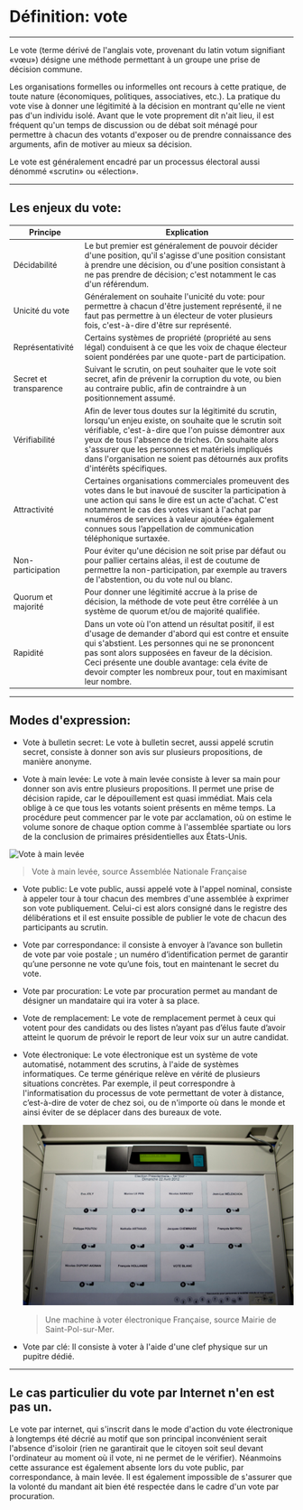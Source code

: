 # Définition: vote
---

Le vote (terme dérivé de l'anglais vote, provenant du latin votum signifiant «vœu») désigne une méthode permettant à un groupe une prise de décision commune. 

Les organisations formelles ou informelles ont recours à cette pratique, de toute nature (économiques, politiques, associatives, etc.). La pratique du vote vise à donner une légitimité à la décision en montrant qu'elle ne vient pas d'un individu isolé. Avant que le vote proprement dit n'ait lieu, il est fréquent qu'un temps de discussion ou de débat soit ménagé pour permettre à chacun des votants d'exposer ou de prendre connaissance des arguments, afin de motiver au mieux sa décision.

Le vote est généralement encadré par un processus électoral aussi dénommé «scrutin» ou «élection».

---

## Les enjeux du vote: 

| Principe | Explication |
|------------------------|----------------------------------------------------------------------------------------------------------------------------------------------------------------------------------------------------------------------------------------------------------------------------------------------------------------------------------------------------------------|
| Décidabilité | Le but premier est généralement de pouvoir décider d'une position, qu'il s'agisse d'une position consistant à prendre une décision, ou d'une position consistant à ne pas prendre de décision; c'est notamment le cas d'un référendum. |
| Unicité du vote | Généralement on souhaite l'unicité du vote: pour permettre à chacun d'être justement représenté, il ne faut pas permettre à un électeur de voter plusieurs fois, c'est-à-dire d'être sur représenté. |
| Représentativité | Certains systèmes de propriété (propriété au sens légal) conduisent à ce que les voix de chaque électeur soient pondérées par une quote-part de participation. |
| Secret et transparence | Suivant le scrutin, on peut souhaiter que le vote soit secret, afin de prévenir la corruption du vote, ou bien au contraire public, afin de contraindre à un positionnement assumé. |
| Vérifiabilité | Afin de lever tous doutes sur la légitimité du scrutin, lorsqu'un enjeu existe, on souhaite que le scrutin soit vérifiable, c'est-à-dire que l'on puisse démontrer aux yeux de tous l'absence de triches. On souhaite alors s'assurer que les personnes et matériels impliqués dans l'organisation ne soient pas détournés aux profits d'intérêts spécifiques. |
| Attractivité | Certaines organisations commerciales promeuvent des votes dans le but inavoué de susciter la participation à une action qui sans le dire est un acte d'achat. C'est notamment le cas des votes visant à l'achat par «numéros de services à valeur ajoutée» également connues sous l’appellation de communication téléphonique surtaxée. |
| Non-participation | Pour éviter qu'une décision ne soit prise par défaut ou pour pallier certains aléas, il est de coutume de permettre la non-participation, par exemple au travers de l'abstention, ou du vote nul ou blanc. |
| Quorum et majorité | Pour donner une légitimité accrue à la prise de décision, la méthode de vote peut être corrélée à un système de quorum et/ou de majorité qualifiée. |
| Rapidité | Dans un vote où l'on attend un résultat positif, il est d'usage de demander d'abord qui est contre et ensuite qui s'abstient. Les personnes qui ne se prononcent pas sont alors supposées en faveur de la décision. Ceci présente une double avantage: cela évite de devoir compter les nombreux pour, tout en maximisant leur nombre. |

---

## Modes d'expression: 

* Vote à bulletin secret: Le vote à bulletin secret, aussi appelé scrutin secret, consiste à donner son avis sur plusieurs propositions, de manière anonyme. 

* Vote à main levée: 
Le vote à main levée consiste à lever sa main pour donner son avis entre plusieurs propositions. Il permet une prise de décision rapide, car le dépouillement est quasi immédiat. Mais cela oblige à ce que tous les votants soient présents en même temps. La procédure peut commencer par le vote par acclamation, où on estime le volume sonore de chaque option comme à l'assemblée spartiate ou lors de la conclusion de primaires présidentielles aux États-Unis.

![Vote à main levée](../../images/vote-main-levée.jpg)
>
> Vote à main levée, source Assemblée Nationale Française

* Vote public:
Le vote public, aussi appelé vote à l'appel nominal, consiste à appeler tour à tour chacun des membres d'une assemblée à exprimer son vote publiquement. Celui-ci est alors consigné dans le registre des délibérations et il est ensuite possible de publier le vote de chacun des participants au scrutin.

* Vote par correspondance:
il consiste à envoyer à l’avance son bulletin de vote par voie postale ; un numéro d’identification permet de garantir qu’une personne ne vote qu’une fois, tout en maintenant le secret du vote.

* Vote par procuration: Le vote par procuration permet au mandant de désigner un mandataire qui ira voter à sa place. 

* Vote de remplacement:
Le vote de remplacement permet à ceux qui votent pour des candidats ou des listes n’ayant pas d’élus faute d’avoir atteint le quorum de prévoir le report de leur voix sur un autre candidat.

* Vote électronique:
Le vote électronique est un système de vote automatisé, notamment des 
scrutins, à l'aide de systèmes informatiques. Ce terme générique relève en vérité de plusieurs situations concrètes. Par exemple, il peut correspondre à l'informatisation du processus de vote permettant de voter à distance, c’est-à-dire de voter de chez soi, ou de n'importe où dans le monde et ainsi éviter de se déplacer dans des bureaux de vote.

    ![Une machine à voter électronique Française](../../images/vote-electronique-france.jpg)
    >
    > Une machine à voter électronique Française, source Mairie de Saint-Pol-sur-Mer.

* Vote par clé: 
Il consiste à voter à l'aide d'une clef physique sur un pupitre dédié.

---

## Le cas particulier du vote par Internet n'en est pas un.
Le vote par internet, qui s'inscrit dans le mode d'action du vote électronique à longtemps été décrié au motif que son principal inconvénient serait l'absence d'isoloir (rien ne garantirait que le citoyen soit seul devant l'ordinateur au moment où il vote, ni ne permet de le vérifier). Néanmoins cette assurance est également absente lors du vote public, par correspondance, à main levée. Il est également impossible de s'assurer que la volonté du mandant ait bien été respectée dans le cadre d'un vote par procuration.
